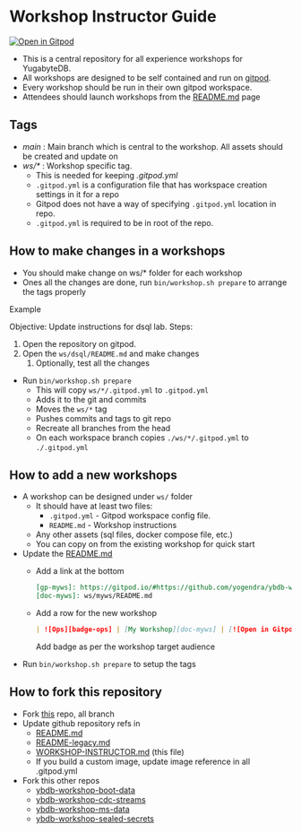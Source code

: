 # Workshop Instructor Guide


[![Open in Gitpod][logo-gitpod]][gp-workshop]

- This is a central repository for all experience workshops for YugabyteDB.
- All workshops are designed to be self contained and run on [gitpod](https://gitpod.io).
- Every workshop should be run in their own gitpod workspace.
- Attendees should launch workshops from the [README.md](README.md) page


## Tags

- *main* : Main branch which is central to the workshop. All assets should be created and update on
- *ws/\** : Workshop specific tag.
  - This is needed for keeping *.gitpod.yml*
  - `.gitpod.yml` is a configuration file that has workspace creation settings in it for a repo
  - Gitpod does not have a way of specifying `.gitpod.yml` location in repo.
  - `.gitpod.yml` is required to be in root of the repo.


## How to make changes in a workshops

- You should make change on ws/* folder for each workshop
- Ones all the changes are done, run `bin/workshop.sh prepare` to arrange the tags properly

Example

Objective: Update instructions for dsql lab.
Steps:
1. Open the repository on gitpod.
2. Open the `ws/dsql/README.md` and make changes
   1. Optionally, test all the changes

- Run `bin/workshop.sh prepare`
  - This will copy `ws/*/.gitpod.yml` to `.gitpod.yml`
  - Adds it to the git and commits
  - Moves the `ws/*` tag
  - Pushes commits and tags to git repo
  - Recreate all branches from the head
  - On each workspace branch copies `./ws/*/.gitpod.yml` to `./.gitpod.yml`


## How to add a new  workshops

- A workshop can be designed under `ws/` folder
  - It should have at least two files:
    - `.gitpod.yml` - Gitpod workspace config file.
    - `README.md` - Workshop instructions
  - Any other assets (sql files, docker compose file, etc.)
  - You can copy on from the existing workshop for quick start
- Update the [README.md](README.md)
  - Add a link  at the bottom

      ```md
      [gp-myws]: https://gitpod.io/#https://github.com/yogendra/ybdb-workshop/tree/ws/myws
      [doc-myws]: ws/myws/README.md
      ```

  - Add a row for the new workshop

      ```md
      | ![Ops][badge-ops] | [My Workshop][doc-myws] | [![Open in Gitpod][logo-gitpod]][gp-myws] |
      ```

      Add badge as per the workshop target audience
- Run `bin/workshop.sh prepare` to setup the tags


## How to fork this repository

- Fork [this][repo-workshop] repo, all branch
- Update github repository refs in
  - [README.md](README.md)
  - [README-legacy.md](README-legacy.md)
  - [WORKSHOP-INSTRUCTOR.md](WORKSHOP-INSTRUCTOR.md) (this file)
  - If you build a custom image, update image reference in all .gitpod.yml
- Fork this other repos
  - [ybdb-workshop-boot-data][repo-boot-data]
  - [ybdb-workshop-cdc-streams][repo-cdc-streams]
  - [ybdb-workshop-ms-data][repo-ms-data]
  - [ybdb-workshop-sealed-secrets][repo-sealed-secrets]


[gp-workshop]: https://gitpod.io/#https://github.com/yogendra/ybdb-workshop
[repo-workshop]: https://github.com/yogendra/ybdb-workshop
[repo-boot-data]: https://github.com/yogendra/ybdb-workshop-boot-data
[repo-cdc-streams]: https://github.com/yogendra/ybdb-workshop-cdc-streams
[repo-ms-data]: https://github.com/yogendra/ybdb-workshop-ms-data
[repo-sealed-secrets]: https://github.com/yogendra/ybdb-workshop-sealed-secrets
[logo-gitpod]: https://gitpod.io/button/open-in-gitpod.svg

